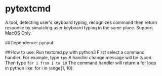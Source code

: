 # pytextcmd
A tool, detecting user's keyboard typing, recognizes command then return response by simulating user keyboard typing in the same place. Support MacOS Only.

##Dependence:
pynput

##How to use:
Run textcmd.py with python3
First select a command handler.
For example, type
    `tpy`
A handler change message will be typed.
Then type
    `for i from 1 to 10`
The command handler will return a for loop in python like:
    for i in range(1, 10):
